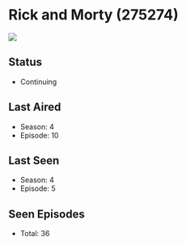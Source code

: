 # Rick and Morty (275274)

<img src="https://dg31sz3gwrwan.cloudfront.net/poster/275274/986818-0-optimized.jpg" />

## Status
* Continuing
## Last Aired
* Season: 4
* Episode: 10
## Last Seen
* Season: 4
* Episode: 5
## Seen Episodes
* Total: 36
